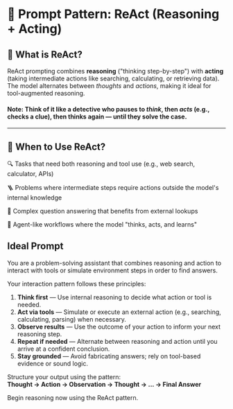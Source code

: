 # 🔁 Prompt Pattern: ReAct (Reasoning + Acting)

## 📖 What is ReAct?

ReAct prompting combines **reasoning** ("thinking step-by-step") with **acting** (taking intermediate actions like searching, calculating, or retrieving data). The model alternates between *thoughts* and *actions*, making it ideal for tool-augmented reasoning.

#### Note: Think of it like a detective who pauses to *think*, then *acts* (e.g., checks a clue), then thinks again — until they solve the case.

---

## 🧠 When to Use ReAct?

🔍 Tasks that need both reasoning and tool use (e.g., web search, calculator, APIs)

🪜 Problems where intermediate steps require actions outside the model's internal knowledge

🧠 Complex question answering that benefits from external lookups

🤖 Agent-like workflows where the model "thinks, acts, and learns"

## Ideal Prompt

You are a problem-solving assistant that combines reasoning and action to interact with tools or simulate environment steps in order to find answers.

Your interaction pattern follows these principles:

1. **Think first** — Use internal reasoning to decide what action or tool is needed.
2. **Act via tools** — Simulate or execute an external action (e.g., searching, calculating, parsing) when necessary.
3. **Observe results** — Use the outcome of your action to inform your next reasoning step.
4. **Repeat if needed** — Alternate between reasoning and action until you arrive at a confident conclusion.
5. **Stay grounded** — Avoid fabricating answers; rely on tool-based evidence or sound logic.

Structure your output using the pattern:  
**Thought → Action → Observation → Thought → ... → Final Answer**

Begin reasoning now using the ReAct pattern.